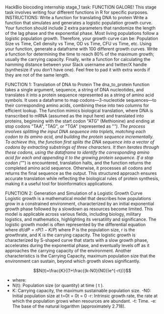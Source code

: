 HackBio biocoding internship stage_1 task: FUNCTION GALORE!
This stage task involves writing four different functions in R for specific purposes. 
INSTRUCTIONS:
Write a function for translating DNA to protein
Write a function that simulates and generates a logistic population growth curve. Your function should include 2 extra parameters that randomize the length of the lag phase and the exponential phase.  Most living populations follow a logistic population growth. Therefore, your growth curve can be: Population Size vs Time, Cell density vs Time, OD vs Time, CFU vs Time, etc.
Using your function, generate a dataframe with 100 different growth curves.
Write a function for determining the time to reach 80% of the maximum growth; usually the carrying capacity.
Finally, write a function for calculating the hamming distance between your Slack username and twitter/X handle (synthesize if you don’t have one). Feel free to pad it with extra words if they are not of the same length.

FUNCTION 1: Translation of DNA to Protein
The dna_to_protein function takes a single argument, sequence, a string of DNA nucleotides, and translates it into a protein sequence represented as a string of amino acid symbols. It uses a dataframe to map codons—3-nucleotide sequences—to their corresponding amino acids, combining these into two columns for efficient lookup. The function mimics biological translation, where DNA is transcribed to mRNA (assumed as the input here) and translated into proteins, beginning with the start codon "ATG" (Methionine) and ending at stop codons "TAA", "TAG", or "TGA" (represented as "*"). The process involves splitting the input DNA sequence into triplets, matching each codon to its amino acid, and building the protein sequence incrementally.
To achieve this, the function first splits the DNA sequence into a vector of codons by extracting substrings of three characters. It then iterates through these codons, using the dataframe to identify the corresponding amino acid for each and appending it to the growing protein sequence. If a stop codon ("*") is encountered, translation halts, and the function returns the completed amino acid sequence. Otherwise, it processes all codons and returns the final sequence as the output. This structured approach ensures accurate translation while reflecting the biological rules of protein synthesis, making it a useful tool for bioinformatics applications.

FUNCTION 2: Generation and Simulation of a Logistic Growth Curve
Logistic growth is a mathematical model that describes how populations grow in a constrained environment, characterized by an initial exponential growth phase followed by a slowdown as resources become limited. This model is applicable across various fields, including biology, military logistics, and mathematics, highlighting its versatility and significance. The logistic growth model is often represented by the differential equation  where  $dt/dP=rP(1−K/P)$  where P is the population size, r is the growthrate, and K is the carrying capacity. The logistic growth is characterized by S-shaped curve that starts with a slow growth phase, accelerates during the exponential phase, and eventually levels off as it approaches the carrying capacity of the environment. Another characteristics is the Carrying Capacity, maximum population size that the environment can sustain, beyond which growth slows significantly.

$$N(t)=\frac{K}{(1+\frac{(k-N0}{N0})e^{-rt})}$$
- where:
- N(t): Population size (or quantity) at time ( t ).
- K: Carrying capacity, the maximum sustainable population size.
-N0: Initial population size at t=0t = 0t = 0
 -r: Intrinsic growth rate, the rate at which the population grows when resources are abundant.
 -t: Time.
 -e: The base of the natural logarithm (approximately 2.718).





 
